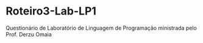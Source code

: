 # Roteiro3-Lab-LP1
Questionário de Laboratório de Linguagem de Programação ministrada pelo Prof. Derzu Omaia
